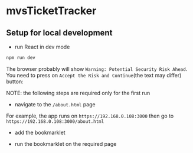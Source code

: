 # mvsTicketTracker

## Setup for local development

- run React in dev mode

```bash
npm run dev
```

The browser probably will show `Warning: Potential Security Risk Ahead`. You need to press on `Accept the Risk and Continue`(the text may differ) button: 



NOTE: the following steps are required only for the first run

- navigate to the `/about.html` page

For example, the app runs on `https://192.168.0.108:3000` then go to `https://192.168.0.108:3000/about.html`

- add the bookmarklet

- run the bookmarklet on the required page
